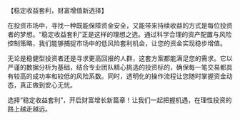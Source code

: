 【稳定收益套利，财富增值新选择】

在投资市场中，寻找一种既能保障资金安全，又能带来持续收益的方式是每位投资者的梦想。“稳定收益套利”正是这样的理想之选。通过科学合理的资产配置与风险控制策略，我们能够捕捉市场中的低风险套利机会，让您的资金实现稳步增值。

无论是稳健型投资者还是寻求更高回报的人群，这套方案都能满足您的需求。它以严谨的数据分析为基础，结合专业团队精心挑选的投资标的，确保每一笔交易都具有较高的成功率和较低的风险系数。同时，透明化的操作流程让您随时掌握资金动态，真正做到安心无忧。

选择“稳定收益套利”，开启财富增长新篇章！让我们一起把握机遇，在理性投资的路上越走越远。